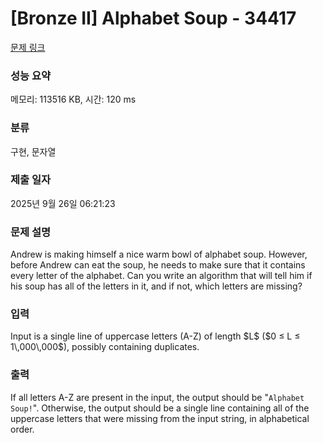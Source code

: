 # [Bronze II] Alphabet Soup - 34417 

[문제 링크](https://www.acmicpc.net/problem/34417) 

### 성능 요약

메모리: 113516 KB, 시간: 120 ms

### 분류

구현, 문자열

### 제출 일자

2025년 9월 26일 06:21:23

### 문제 설명

<p>Andrew is making himself a nice warm bowl of alphabet soup. However, before Andrew can eat the soup, he needs to make sure that it contains every letter of the alphabet. Can you write an algorithm that will tell him if his soup has all of the letters in it, and if not, which letters are missing?</p>

### 입력 

 <p>Input is a single line of uppercase letters (A-Z) of length $L$ ($0 ≤ L ≤ 1\,000\,000$), possibly containing duplicates.</p>

### 출력 

 <p>If all letters A-Z are present in the input, the output should be "<code>Alphabet Soup!</code>". Otherwise, the output should be a single line containing all of the uppercase letters that were missing from the input string, in alphabetical order.</p>

